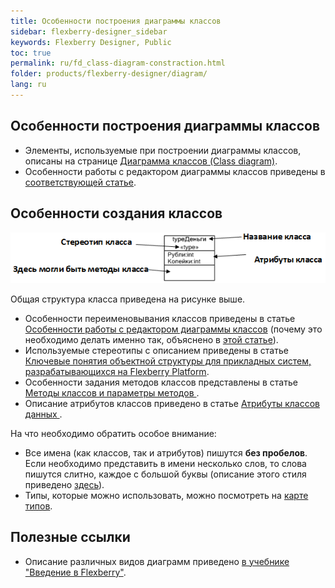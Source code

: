 ```yaml
---
title: Особенности построения диаграммы классов
sidebar: flexberry-designer_sidebar
keywords: Flexberry Designer, Public
toc: true
permalink: ru/fd_class-diagram-constraction.html
folder: products/flexberry-designer/diagram/
lang: ru
---
```


## Особенности построения диаграммы классов

* Элементы, используемые при построении диаграммы классов, описаны на странице [Диаграмма классов (Class diagram)](fd_class-diagram.html).
* Особенности работы с редактором диаграммы классов приведены в [соответствующей статье](fd_class-diagram-editor-features-work.html).

## Особенности создания классов

![](/images/pages/products/flexberry-designer/diagram/structure-of-class.png)

Общая структура класса приведена на рисунке выше. 

* Особенности переименовывания классов приведены в статье [Особенности работы с редактором диаграммы классов](fd_class-diagram-editor-features-work.html) (почему это необходимо делать именно так, объяснено в [этой статье](fd_recommended-structure-repository-and-placing-diagrams.html)).
* Используемые стереотипы с описанием приведены в статье [Ключевые понятия объектной структуры для прикладных систем, разрабатывающихся на Flexberry Platform](fd_key-concepts-flexberry-designer.html).
* Особенности задания методов классов представлены в статье [Методы классов и параметры методов ](fd_class-methods-and-method-parameters.html).
* Описание атрибутов классов приведено в статье [Атрибуты классов данных ](attributes-class-data.html).

На что необходимо обратить особое внимание:
* Все имена (как классов, так и атрибутов) пишутся **без пробелов**. Если необходимо представить в имени несколько слов, то слова пишутся слитно, каждое с большой буквы (описание этого стиля приведено [здесь](http://ru.wikipedia.org/wiki/CamelCase)).
* Типы, которые можно использовать, можно посмотреть на [карте типов](fd_types-map.html).

## Полезные ссылки

* Описание различных видов диаграмм приведено [в учебнике "Введение в Flexberry"](fd_intro.html).

